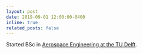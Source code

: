 ```yaml
---
layout: post
date: 2019-09-01 12:00:00-0400
inline: true
related_posts: false
---
```


Started BSc in [Aerospace Engineering at the TU Delft](https://www.tudelft.nl/en/ae).
